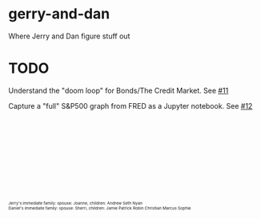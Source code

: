 # gerry-and-dan

Where Jerry and Dan figure stuff out


# TODO

Understand the "doom loop" for Bonds/The Credit Market. See [#11](https://github.com/pflagerd/gerry-and-dan/issues/11)

Capture a "full" S&P500 graph from FRED as a Jupyter notebook. See [#12](https://github.com/pflagerd/gerry-and-dan/issues/12)





<br><br><br><br><br><br><br><br><br>

<div style="font-size: 6pt;">Jerry's immediate family: spouse: Joanne, children: Andrew Seth Nyan<br>
Daniel's immediate family: spouse: Sherri, children: Jamie Patrick Robin Christian Marcus Sophie</div>
